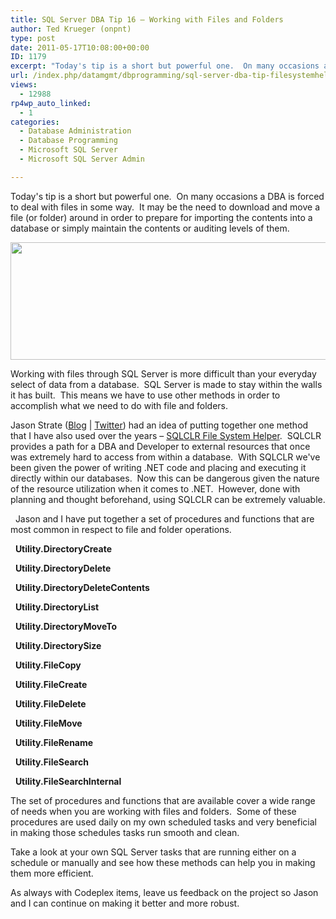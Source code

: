 ```yaml
---
title: SQL Server DBA Tip 16 – Working with Files and Folders
author: Ted Krueger (onpnt)
type: post
date: 2011-05-17T10:08:00+00:00
ID: 1179
excerpt: "Today's tip is a short but powerful one.  On many occasions a DBA is forced to deal with files in some way.  It may be the need to download and move a file (or folder) around in order to prepare for importing the contents into a database or simply maint&hellip;"
url: /index.php/datamgmt/dbprogramming/sql-server-dba-tip-filesystemhelper-sqlclr/
views:
  - 12988
rp4wp_auto_linked:
  - 1
categories:
  - Database Administration
  - Database Programming
  - Microsoft SQL Server
  - Microsoft SQL Server Admin

---
```

Today's tip is a short but powerful one.  On many occasions a DBA is forced to deal with files in some way.  It may be the need to download and move a file (or folder) around in order to prepare for importing the contents into a database or simply maintain the contents or auditing levels of them.  

<div class="image_block">
  <a href="https://lessthandot.z19.web.core.windows.net/wp-content/uploads/blogs/DataMgmt/-58.png?mtime=1305633960"><img alt="" src="https://lessthandot.z19.web.core.windows.net/wp-content/uploads/blogs/DataMgmt/-58.png?mtime=1305633960" width="840" height="188" /></a>
</div>

Working with files through SQL Server is more difficult than your everyday select of data from a database.  SQL Server is made to stay within the walls it has built.  This means we have to use other methods in order to accomplish what we need to do with file and folders. 

Jason Strate ([Blog][1] | [Twitter][2]) had an idea of putting together one method that I have also used over the years – [SQLCLR File System Helper][3].  SQLCLR provides a path for a DBA and Developer to external resources that once was extremely hard to access from within a database.  With SQLCLR we've been given the power of writing .NET code and placing and executing it directly within our databases.  Now this can be dangerous given the nature of the resource utilization when it comes to .NET.  However, done with planning and thought beforehand, using SQLCLR can be extremely valuable.

  Jason and I have put together a set of procedures and functions that are most common in respect to file and folder operations. 

  **Utility.DirectoryCreate**

  **Utility.DirectoryDelete**

  **Utility.DirectoryDeleteContents**

  **Utility.DirectoryList**

  **Utility.DirectoryMoveTo**

  **Utility.DirectorySize**

  **Utility.FileCopy**

  **Utility.FileCreate**

  **Utility.FileDelete**

  **Utility.FileMove**

  **Utility.FileRename**

  **Utility.FileSearch**

  **Utility.FileSearchInternal**

The set of procedures and functions that are available cover a wide range of needs when you are working with files and folders.  Some of these procedures are used daily on my own scheduled tasks and very beneficial in making those schedules tasks run smooth and clean. 

Take a look at your own SQL Server tasks that are running either on a schedule or manually and see how these methods can help you in making them more efficient. 

As always with Codeplex items, leave us feedback on the project so Jason and I can continue on making it better and more robust.

 [1]: http://www.jasonstrate.com/
 [2]: http://twitter.com/#!/stratesql
 [3]: http://filesystemhelper.codeplex.com/